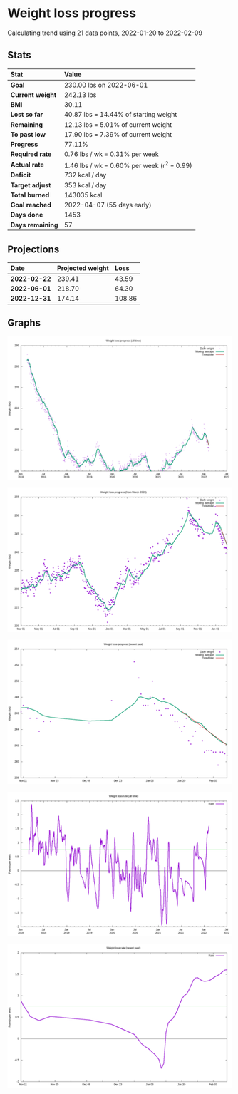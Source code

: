 # Weight loss progress

Calculating trend using 21 data points, 2022-01-20 to 2022-02-09

## Stats

Stat|Value
:-|:-
**Goal**|230.00 lbs on 2022-06-01
**Current weight**|242.13 lbs
**BMI**|30.11
**Lost so far**|40.87 lbs = 14.44% of starting weight
**Remaining**|12.13 lbs =  5.01% of current  weight
**To past low**|17.90 lbs =  7.39% of current  weight
**Progress**|77.11%
**Required rate**|0.76 lbs / wk = 0.31% per week
**Actual rate**|1.46 lbs / wk = 0.60% per week  (r<sup>2</sup> = 0.99)
**Deficit**|732 kcal / day
**Target adjust**|353 kcal / day
**Total burned**|143035 kcal
**Goal reached**|2022-04-07 (55 days early)
**Days done**|1453
**Days remaining**|57

## Projections

Date|Projected weight|Loss
:-|:-|:-
**2022-02-22**|239.41|43.59
**2022-06-01**|218.70|64.30
**2022-12-31**|174.14|108.86

## Graphs

![](weight-graph-alltime.png)

![](weight-graph-covid.png)

![](weight-graph-recent.png)

![](rate-graph-alltime.png)

![](rate-graph-recent.png)
